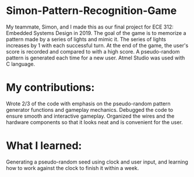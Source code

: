 # Simon-Pattern-Recognition-Game
My teammate, Simon, and I made this as our final project for ECE 312: Embedded Systems Design in 2019. The goal of the game is to memorize a pattern made by a series of lights and mimic it. The series of lights increases by 1 with each successful turn. At the end of the game, the user's score is recorded and compared to with a high score. A pseudo-random pattern is generated each time for a new user. Atmel Studio was used with C language.

# My contributions:
Wrote 2/3 of the code with emphasis on the pseudo-random pattern generator functions and gameplay mechanics. Debugged the code to ensure smooth and interactive gameplay. Organized the wires and the hardware components so that it looks neat and is convenient for the user.

# What I learned:
Generating a pseudo-random seed using clock and user input, and learning how to work against the clock to finish it within a week.

